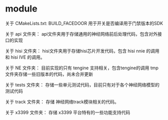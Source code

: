# module

关于 CMakeLists.txt:
    BUILD_FACEDOOR 用于开关是否编译用于门禁版本的SDK

关于 api 文件夹：
    api文件夹用于存储通用的神经网络前后处理代码，包含对外接口的实现

关于 hisi 文件夹：
    hisi文件夹用于存储hisi芯片开发代码，包含 hisi nnie 的调用和 hisi IVE 的调用。

关于 NE 文件夹：
    目前实现的只有 tengine 支持相关，包含tengine的调用
    tmp 文件夹存储一些旧版本的代码，尚未合并更新

关于 tests 文件夹：
    存储一些单元测试代码，目前只有对于各个神经网络模型的测试代码

关于 track 文件夹：
    存储 神经网络track模块相关的代码。

关于 x3399 文件夹：
    存储 x3399 平台特有的一些功能支持代码

